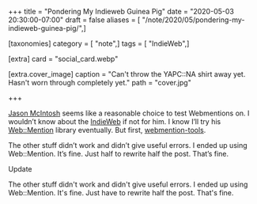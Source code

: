 +++
title = "Pondering My Indieweb Guinea Pig"
date = "2020-05-03 20:30:00-07:00"
draft = false
aliases = [ "/note/2020/05/pondering-my-indieweb-guinea-pig/",]

[taxonomies]
category = [ "note",]
tags = [ "IndieWeb",]

[extra]
card = "social_card.webp"

[extra.cover_image]
caption = "Can't throw the YAPC::NA shirt away yet. Hasn't worn through completely yet."
path = "cover.jpg"

+++

[IndieWeb]: https://indieweb.org
[Web::Mention]: https://metacpan.org/pod/Web::Mention
[webmention-tools]: https://github.com/Ryuno-Ki/webmention-tools

<a class="u-category h-card" href="https://jmac.org">Jason McIntosh</a> seems
like a reasonable choice to test Webmentions on. I wouldn’t know about the
[IndieWeb][] if not for him. I know I’ll try his [Web::Mention][] library
eventually. But first, [webmention-tools][].

The other stuff didn’t work and didn’t give useful errors. I ended up
using Web::Mention. It’s fine. Just half to rewrite half the post.
That’s fine.

<div class="admonition">
<p class="admonition-title">Update</p>

The other stuff didn't work and didn't give useful errors.  I ended up using
Web::Mention.  It's fine.  Just have to rewrite half the post.  That's fine.

</div>